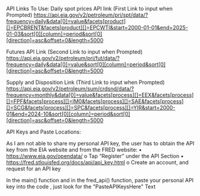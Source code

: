 API Links To Use:
Daily spot prices API link (First Link to input when Prompted)
https://api.eia.gov/v2/petroleum/pri/spt/data/?frequency=daily&data[0]=value&facets[product][]=EPCBRENT&facets[product][]=EPCWTI&start=2000-01-01&end=2025-01-03&sort[0][column]=period&sort[0][direction]=asc&offset=0&length=5000

Futures API Link (Second Link to input when Prompted)
https://api.eia.gov/v2/petroleum/pri/fut/data/?frequency=daily&data[0]=value&sort[0][column]=period&sort[0][direction]=asc&offset=0&length=5000

Supply and Disposition Link (Third Link to input when Prompted)
https://api.eia.gov/v2/petroleum/sum/crdsnd/data/?frequency=monthly&data[0]=value&facets[process][]=EEX&facets[process][]=FPF&facets[process][]=IM0&facets[process][]=SAE&facets[process][]=SCG&facets[process][]=SPC&facets[process][]=YIR&start=2000-01&end=2024-10&sort[0][column]=period&sort[0][direction]=asc&offset=0&length=5000

API Keys and Paste Locations:

As I am not able to share my personal API key, the user has to obtain the API key from the EIA website and from the FRED website:
•	https://www.eia.gov/opendata/
  o	Tap “Register” under the API Section
•	https://fred.stlouisfed.org/docs/api/api_key.html
  o	Create an account, and request for an API key

In the main() function and in the fred_api() function, paste your personal API key into the code , just look for the 
"PasteAPIKeysHere" Text
